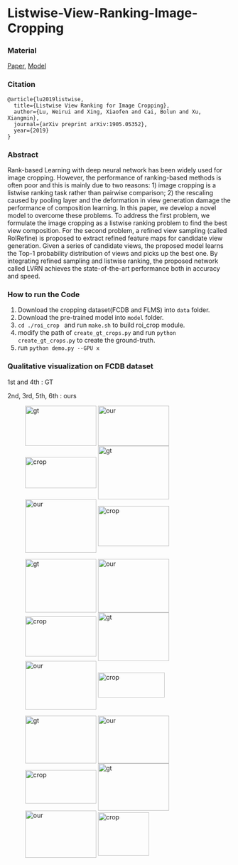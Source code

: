 # Listwise-View-Ranking-Image-Cropping

### Material
[Paper](https://arxiv.org/pdf/1905.05352.pdf), [Model]()

### Citation
```
@article{lu2019listwise,
  title={Listwise View Ranking for Image Cropping},
  author={Lu, Weirui and Xing, Xiaofen and Cai, Bolun and Xu, Xiangmin},
  journal={arXiv preprint arXiv:1905.05352},
  year={2019}
}
```

### Abstract
Rank-based Learning with deep neural network has been widely used for image cropping. However, the performance of ranking-based methods is often poor and this is mainly due to two reasons: 1) image cropping is a listwise ranking task rather than pairwise comparison; 2) the rescaling caused by pooling layer and the deformation in view generation damage the performance of composition learning. In this paper, we develop a novel model to overcome these problems. To address the first problem, we formulate the image cropping as a listwise ranking problem to find the best view composition. For the second problem, a refined view sampling (called RoIRefine) is proposed to extract refined feature maps for candidate view generation. Given a series of candidate views, the proposed model learns the Top-1 probability distribution of views and picks up the best one. By integrating refined sampling and listwise ranking, the proposed network called LVRN achieves the state-of-the-art performance both in accuracy and speed.

### How to run the Code
1. Download the cropping dataset(FCDB and FLMS) into ``data`` folder.
2. Download the pre-trained model into ``model`` folder. 
3. ``cd ./roi_crop `` and run ``make.sh`` to build roi_crop module.
4. modify the path of ``create_gt_crops.py`` and run ``python create_gt_crops.py`` to create the ground-truth.
5. run ``python demo.py --GPU x``

### Qualitative visualization on FCDB dataset
1st and 4th : GT 

2nd, 3rd, 5th, 6th : ours 
<figure class="third">
<img style="width:160px;height:90px"  src="https://github.com/luwr1022/listwise-view-ranking/blob/master/images/0_gt.jpg"     alt="gt" align=center />
<img style="width:160px;height:90px"  src="https://github.com/luwr1022/listwise-view-ranking/blob/master/images/0_our.jpg"    alt="our" align=center />
<img style="width:160px;height:70px"  src="https://github.com/luwr1022/listwise-view-ranking/blob/master/images/0_crop.jpg"   alt="crop" align=center />

<img style="width:160px;height:120px" src="https://github.com/luwr1022/listwise-view-ranking/blob/master/images/38_gt.jpg"    alt="gt" align=center />
<img style="width:160px;height:120px" src="https://github.com/luwr1022/listwise-view-ranking/blob/master/images/38_our.jpg"   alt="our" align=center />
<img style="width:160px;height:90px"  src="https://github.com/luwr1022/listwise-view-ranking/blob/master/images/38_crop.jpg"  alt="crop" align=center />
</figure>

<figure class="third">
<img style="width:160px;height:120px" src="https://github.com/luwr1022/listwise-view-ranking/blob/master/images/28_gt.jpg"    alt="gt" align=center />
<img style="width:160px;height:120px" src="https://github.com/luwr1022/listwise-view-ranking/blob/master/images/28_our.jpg"   alt="our" align=center />
<img style="width:160px;height:90px"  src="https://github.com/luwr1022/listwise-view-ranking/blob/master/images/28_crop.jpg"  alt="crop" align=center />

<img style="width:160px;height:109px" src="https://github.com/luwr1022/listwise-view-ranking/blob/master/images/168_gt.jpg"   alt="gt" align=center />
<img style="width:160px;height:109px" src="https://github.com/luwr1022/listwise-view-ranking/blob/master/images/168_our.jpg"  alt="our" align=center />
<img style="width:150px;height:56px"  src="https://github.com/luwr1022/listwise-view-ranking/blob/master/images/168_crop.jpg" alt="crop" align=center />
</figure>

<figure class="third">
<img style="width:160px;height:107px" src="https://github.com/luwr1022/listwise-view-ranking/blob/master/images/29_gt.jpg"    alt="gt" align=center />
<img style="width:160px;height:107px" src="https://github.com/luwr1022/listwise-view-ranking/blob/master/images/29_our.jpg"   alt="our" align=center />
<img style="width:160px;height:75px"  src="https://github.com/luwr1022/listwise-view-ranking/blob/master/images/29_crop.jpg"  alt="crop" align=center />

<img style="width:160px;height:106px" src="https://github.com/luwr1022/listwise-view-ranking/blob/master/images/183_gt.jpg"   alt="gt" align=center />
<img style="width:160px;height:106px" src="https://github.com/luwr1022/listwise-view-ranking/blob/master/images/183_our.jpg"  alt="our" align=center />
<img style="width:115px;height:97px"  src="https://github.com/luwr1022/listwise-view-ranking/blob/master/images/183_crop.jpg" alt="crop" align=center />
</figure>
